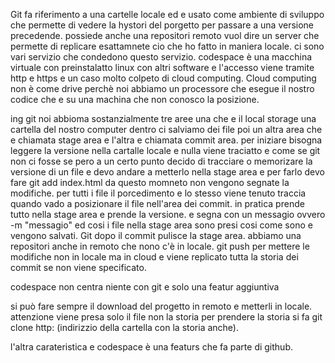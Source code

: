 Git fa riferimento a una cartelle locale ed e usato come ambiente di sviluppo che permette di vedere la hystori del porgetto per passare a una versione precedende. possiede anche una repositori remoto vuol dire un server che permette di replicare esattamnete cio che ho fatto in maniera locale. ci sono vari servizio che condedono questo servizio. codespace è  una macchina virtuale con preinstalatto linux con altri software e l'accesso viene tramite http e https e un caso molto colpeto di cloud computing.
Cloud computing non è come drive perchè noi abbiamo un processore che esegue il nostro codice che e su una machina che non conosco la posizione. 

ing git noi abbioma sostanzialmente tre aree una che e il local storage una cartella del nostro computer dentro ci salviamo dei file poi un altra area che e chiamata stage area e l'altra e chiamata commit area.
per iniziare bisogna leggere la versione nella cartalle locale e nulla viene traciatto e come se git non ci fosse se pero a un certo punto decido di tracciare o memorizare la versione di un file e devo andare a metterlo nella stage area e per farlo devo fare git add index.html da questo momneto non vengono segnate la modifiche. per tutti i file il porcedimento e lo stesso viene tenuto traccia quando vado a posizionare il file nell'area dei commit. in pratica prende tutto nella stage area e prende la versione. e segna con un messagio ovvero -m "messagio" ed cosi i file nella stage area sono presi cosi come sono e vengono salvati. Git dopo il commit pulisce la stage area. abbiamo una repositori anche in remoto che nono c'è in locale. 
git push per mettere le modifiche non in locale ma in cloud e viene replicato tutta la storia dei commit se non viene specificato.

codespace non centra niente con git e solo una featur aggiuntiva

si può fare sempre il download del progetto in remoto e metterli in locale. attenzione viene presa solo il file non la storia per prendere la storia si fa 
git clone http: (indirizzio della cartella con la storia anche).

l'altra carateristica e codespace è una featurs che fa parte di github.
